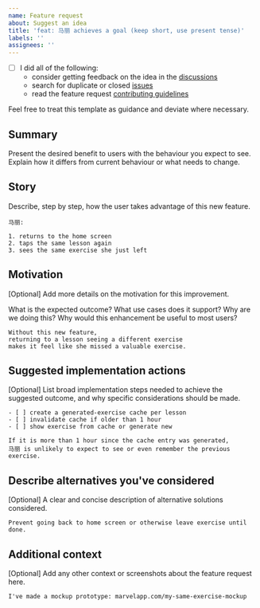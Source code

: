 ```yaml
---
name: Feature request
about: Suggest an idea
title: 'feat: 马丽 achieves a goal (keep short, use present tense)'
labels: ''
assignees: ''
---
```

- [ ] I did all of the following:
  <!-- Check the box by putting an X between the brackets: [X] -->
  - consider getting feedback on the idea in the [discussions](
      https://github.com/nodepa/seedlingo/discussions/categories/ideas)
  - search for duplicate or closed [issues](
      https://github.com/nodepa/seedlingo/issues?q=is%3Aissue)
  - read the feature request [contributing guidelines](
      https://github.com/nodepa/seedlingo/blob/main/.github/CONTRIBUTING.md)

Feel free to treat this template as guidance and deviate where necessary.

## Summary

Present the desired benefit to users with the behaviour you expect to see.
Explain how it differs from current behaviour or what needs to change.

## Story

Describe, step by step, how the user takes advantage of this new feature.

```example
马丽:

1. returns to the home screen
2. taps the same lesson again
3. sees the same exercise she just left
```

## Motivation

[Optional] Add more details on the motivation for this improvement.

What is the expected outcome? What use cases does it support?
Why are we doing this? Why would this enhancement be useful to most users?

```example
Without this new feature,
returning to a lesson seeing a different exercise
makes it feel like she missed a valuable exercise.
```

## Suggested implementation actions

[Optional] List broad implementation steps needed to achieve the suggested outcome,
and why specific considerations should be made.

```example
- [ ] create a generated-exercise cache per lesson
- [ ] invalidate cache if older than 1 hour
- [ ] show exercise from cache or generate new

If it is more than 1 hour since the cache entry was generated,
马丽 is unlikely to expect to see or even remember the previous exercise.
```

## Describe alternatives you've considered

[Optional] A clear and concise description of alternative solutions considered.

```example
Prevent going back to home screen or otherwise leave exercise until done.
```

## Additional context

[Optional] Add any other context or screenshots about the feature request here.

```example
I've made a mockup prototype: marvelapp.com/my-same-exercise-mockup
```
